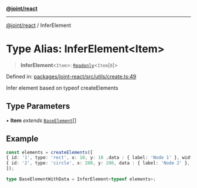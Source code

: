 [**@joint/react**](../README.md)

***

[@joint/react](../README.md) / InferElement

# Type Alias: InferElement\<Item\>

> **InferElement**\<`Item`\>: [`Readonly`](https://www.typescriptlang.org/docs/handbook/utility-types.html#readonlytype)\<`Item`\[`0`\]\>

Defined in: [packages/joint-react/src/utils/create.ts:49](https://github.com/samuelgja/joint/blob/main/packages/joint-react/src/utils/create.ts#L49)

Infer element based on typeof createElements

## Type Parameters

• **Item** *extends* [`BaseElement`](../interfaces/BaseElement.md)[]

## Example

```ts
const elements = createElements([
{ id: '1', type: 'rect', x: 10, y: 10 ,data : { label: 'Node 1' }, width: 100, height: 100 },
{ id: '2', type: 'circle', x: 200, y: 200, data : { label: 'Node 2' }, width: 100, height: 100 },
]);

type BaseElementWithData = InferElement<typeof elements>;
```
